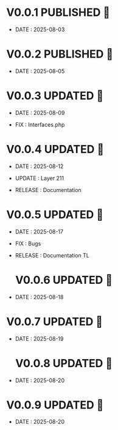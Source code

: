 # V0.0.1 PUBLISHED 🎉
 - DATE : 2025-08-03

 # V0.0.2 PUBLISHED 🎉
 - DATE : 2025-08-05

 # V0.0.3 UPDATED 🎉
 - DATE : 2025-08-09

 - FIX : Interfaces.php

# V0.0.4 UPDATED 🎉
 - DATE : 2025-08-12

 - UPDATE : Layer 211
 - RELEASE : Documentation

 # V0.0.5 UPDATED 🎉
 - DATE : 2025-08-17

 - FIX : Bugs
 - RELEASE : Documentation TL

   # V0.0.6 UPDATED 🎉
 - DATE : 2025-08-18

  # V0.0.7 UPDATED 🎉
 - DATE : 2025-08-19

   # V0.0.8 UPDATED 🎉
 - DATE : 2025-08-20

  # V0.0.9 UPDATED 🎉
 - DATE : 2025-08-20